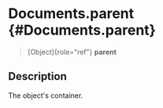 Documents.parent {#Documents.parent}
================

> [Object]{role="ref"} **parent**

Description
-----------

The object\'s container.
